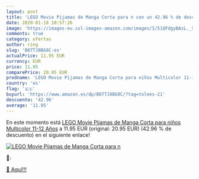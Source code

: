```yaml
---
layout: post
title: 'LEGO Movie Pijamas de Manga Corta para n con un 42.96 % de descuento'
date: 2020-01-18 10:57:26
image: 'https://images-eu.ssl-images-amazon.com/images/I/51QFdgyBAzL._SL200_.jpg'
comments: true
category: ofertas
author: ring
slug: 'B07TJ8BG8C-es'
actualPrice: 11.95 EUR
currency: EUR
price: 11.95
comparePrice: 20.95 EUR
prodname: 'LEGO Movie Pijamas de Manga Corta para niños Multicolor 11-12 Años'
country: 'es'
flag: '🇪🇸'
buyurl: 'https://www.amazon.es/dp/B07TJ8BG8C/?tag=tolees-21'
descuento: '42.96'
average: '11.95'
---
```


En este momento está [LEGO Movie Pijamas de Manga Corta para niños Multicolor 11-12 Años](https://www.amazon.es/dp/B07TJ8BG8C/?tag=tolees-21) a 11.95 EUR (original: 20.95 EUR) (42.96 %  de descuento) en el siguiente enlace!

[![LEGO Movie Pijamas de Manga Corta para n](https://images-eu.ssl-images-amazon.com/images/I/51QFdgyBAzL._SL200_.jpg)](https://www.amazon.es/dp/B07TJ8BG8C/?tag=tolees-21)

🔎:


[🛒 Aquí!!!](https://www.amazon.es/dp/B07TJ8BG8C/?tag=tolees-21)

